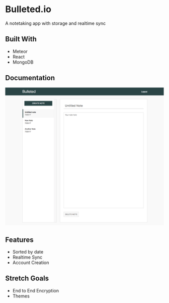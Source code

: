 # Bulleted.io
A notetaking app with storage and realtime sync 

## Built With
* Meteor
* React
* MongoDB

## Documentation
<img src="/public/images/home.png">

## Features
* Sorted by date
* Realtime Sync
* Account Creation

## Stretch Goals
* End to End Encryption
* Themes
